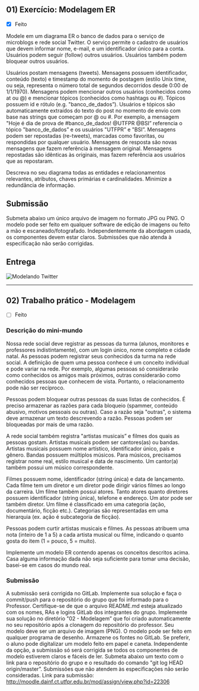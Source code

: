 ## 01) Exercício: Modelagem ER
  - [x] Feito
  
Modele em um diagrama ER o banco de dados para o serviço de microblogs e rede social Twitter. O serviço permite o cadastro de usuários que devem informar nome, e-mail, e um identificador único para a conta. Usuários podem seguir (follow) outros usuários. Usuários também podem bloquear outros usuários.

Usuários postam mensagens (tweets). Mensagens possuem identificador, conteúdo (texto) e timestamp do momento de postagem (estilo Unix time, ou seja, representa o número total de segundos decorridos desde 0:00 de 1/1/1970). Mensagens podem mencionar outros usuários (conhecidos como at ou @) e mencionar tópicos (conhecidos como hashtags ou #). Tópicos possuem id e rótulo (e.g. "banco_de_dados”). Usuários e tópicos são automaticamente extraídos do texto do post no momento de envio com base nas strings que começam por @ ou #. Por exemplo, a mensagem "Hoje é dia de prova de #banco_de_dados! @UTFPR @BSI” referencia o tópico "banco_de_dados” e os usuários "UTFPR” e "BSI”. Mensagens podem ser repostadas (re-tweets), marcadas como favoritas, ou respondidas por qualquer usuário. Mensagens de resposta são novas mensagens que fazem referência à mensagem original. Mensagens repostadas são idênticas às originais, mas fazem referência aos usuários que as repostaram.

Descreva no seu diagrama todas as entidades e relacionamentos relevantes, atributos, chaves primárias e cardinalidades. Minimize a redundância de informação.

## Submissão
Submeta abaixo um único arquivo de imagem no formato JPG ou PNG. O modelo pode ser feito em qualquer software de edição de imagens ou feito a mão e escaneado/fotografado. Independentemente da abordagem usada, os componentes devem estar claros. Submissões que não atenda à especificação não serão corrigidas.

## Entrega
![Modelando Twitter](ModellingTwitter.png)

<hr>

## 02) Trabalho prático - Modelagem
- [ ] Feito
### Descrição do mini-mundo
Nossa rede social deve registrar as pessoas da turma (alunos, monitores e professores indistintamente), com um login único, nome completo e cidade natal. As pessoas podem registrar seus conhecidos da turma na rede social. A definição de quem uma pessoa conhece é um conceito individual e pode variar na rede. Por exemplo, algumas pessoas só considerarão como conhecidos os amigos mais próximos, outras considerarão como conhecidos pessoas que conhecem de vista. Portanto, o relacionamento pode não ser recíproco.

Pessoas podem bloquear outras pessoas da suas listas de conhecidos. É preciso armazenar as razões para cada bloqueio (spammer, conteúdo abusivo, motivos pessoais ou outras). Caso a razão seja "outras", o sistema deve armazenar um texto descrevendo a razão. Pessoas podem ser bloqueadas por mais de uma razão.

A rede social também registra "artistas musicais” e filmes dos quais as pessoas gostam. Artistas musicais podem ser cantores(as) ou bandas. Artistas musicais possuem nome artístico, identificador único, país e gênero. Bandas possuem múltiplos músicos. Para músicos, precisamos registrar nome real, estilo musical e data de nascimento. Um cantor(a) também possui um músico correspondente.

Filmes possuem nome, identificador (string única) e data de lançamento. Cada filme tem um diretor e um diretor pode dirigir vários filmes ao longo da carreira. Um filme também possui atores. Tanto atores quanto diretores possuem identificador (string única), telefone e endereço. Um ator pode ser também diretor. Um filme é classificado em uma categoria (ação, documentário, ficção etc.). Categorias são representadas em uma hierarquia (ex. ação é subcategoria de ficção).

Pessoas podem curtir artistas musicais e filmes. As pessoas atribuem uma nota (inteiro de 1 a 5) a cada artista musical ou filme, indicando o quanto gosta do item (1 = pouco, 5 = muito).

Implemente um modelo ER contendo apenas os conceitos descritos acima. Casa alguma informação dada não seja suficiente para tomar uma decisão, basei-se em casos do mundo real.

### Submissão
A submissão será corrigida no GitLab. Implemente sua solução e faça o commit/push para o repositório do grupo que foi informado para o Professor. Certifique-se de que o arquivo README.md esteja atualizado com os nomes, RAs e logins GitLab dos integrantes do grupo. Implemente sua solução no diretório "02 - Modelagem” que foi criado automaticamente no seu repositório após a clonagem do repositório do professor. Seu modelo deve ser um arquivo de imagem (PNG). O modelo pode ser feito em qualquer programa de desenho. Armazene os fontes no GitLab. Se preferir, o aluno pode digitalizar um modelo feito em papel e caneta. Independente da opção, a submissão só será corrigida se todos os componentes de modelo estiverem claros e fáceis de ler. Submeta abaixo um texto com o link para o repositório do grupo e o resultado do comando "git log HEAD origin/master”. Submissões que não atendem às especificações não serão consideradas.
Link para submissão: http://moodle.dainf.ct.utfpr.edu.br/mod/assign/view.php?id=22306
